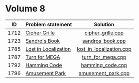 # Volume 8

|  ID  |                             Problem statement                             |                        Solution                        |
|:----:|:--------------------------------------------------------------------------|:------------------------------------------------------:|
| 1712 | [Cipher Grille](http://acm.timus.ru/problem.aspx?space=1&num=1712)        | [cipher_grille.cpp](./cipher_grille.cpp)               |
| 1723 | [Sandro's Book](http://acm.timus.ru/problem.aspx?space=1&num=1723)        | [sandros_book.cpp](./sandros_book.cpp)                 |
| 1785 | [Lost in Localization](http://acm.timus.ru/problem.aspx?space=1&num=1785) | [lost_in_localization.cpp](./lost_in_localization.cpp) |
| 1787 | [Turn for MEGA](http://acm.timus.ru/problem.aspx?space=1&num=1787)        | [turn_for_mega.cpp](./turn_for_mega.cpp)               |
| 1792 | [Hamming Code](http://acm.timus.ru/problem.aspx?space=1&num=1792)         | [hamming_code.cpp](./hamming_code.cpp)                 |
| 1796 | [Amusement Park](http://acm.timus.ru/problem.aspx?space=1&num=1796)       | [amusement_park.cpp](./amusement_park.cpp)             |
